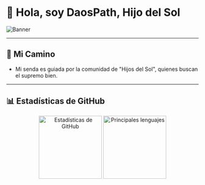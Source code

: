 # 👋 Hola, soy DaosPath, Hijo del Sol

![Banner](https://download1532.mediafire.com/rcwe0rtaikhgu-yoPKUAOf2z5jJurunb-_9Q6Tz6-aGXBJlLkTfeJe6VJ9hAJVsOXMHL1tJkroOJJztt1XDxyuRxc-YJXpRcsJJi1qXcjB7C3mbclDzQ-usVbk-m0kastS4r_fWtMuu6VDzeXh1TvU4lhw7VQhQAfnRDoFPSu8a-/vsh43hp7jmg9595/banner%281%29.webp)

---

## 🌟 Mi Camino
- Mi senda es guiada por la comunidad de "Hijos del Sol", quienes buscan el supremo bien.

---

## 📊 Estadísticas de GitHub
<div align="center">
  <img height="165" src="https://github-readme-stats.vercel.app/api?username=DaosPath&show_icons=true&theme=radical&locale=es&hide_border=true&include_all_commits=true&count_private=true&line_height=24" alt="Estadísticas de GitHub" />
  <img height="165" src="https://github-readme-stats.vercel.app/api/top-langs/?username=DaosPath&layout=compact&theme=radical&locale=es&hide_border=true" alt="Principales lenguajes" />
</div>
